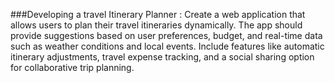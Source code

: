###Developing a travel Itinerary Planner : Create a web application that allows users to plan their travel
itineraries dynamically. The app should provide suggestions based on user
preferences, budget, and real-time data such as weather conditions and local
events. Include features like automatic itinerary adjustments, travel expense
tracking, and a social sharing option for collaborative trip planning.
